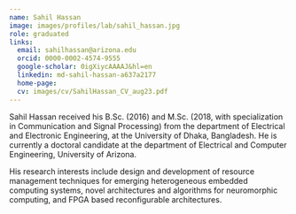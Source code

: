 ```yaml
---
name: Sahil Hassan
image: images/profiles/lab/sahil_hassan.jpg
role: graduated
links:
  email: sahilhassan@arizona.edu
  orcid: 0000-0002-4574-9555 
  google-scholar: 0igXiycAAAAJ&hl=en 
  linkedin: md-sahil-hassan-a637a2177
  home-page: 
  cv: images/cv/SahilHassan_CV_aug23.pdf 
---
```


Sahil Hassan received his B.Sc. (2016) and M.Sc. (2018, with specialization in Communication and Signal Processing) from the department of Electrical and Electronic Engineering, at the University of Dhaka, Bangladesh. He is currently a doctoral candidate at the department of Electrical and Computer Engineering, University of Arizona. 

His research interests include design and development of resource management techniques for emerging heterogeneous embedded computing systems, novel architectures and algorithms for neuromorphic computing, and FPGA based reconfigurable architectures.
